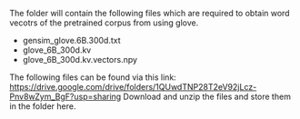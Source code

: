 The folder will contain the following files which are required to obtain word vecotrs of the pretrained corpus from using glove.
- gensim_glove.6B.300d.txt
- glove_6B_300d.kv
- glove_6B_300d.kv.vectors.npy

The following files can be found via this link: https://drive.google.com/drive/folders/1QUwdTNP28T2eV92jLcz-Pnv8wZym_BgF?usp=sharing 
Download and unzip the files and store them in the folder here.